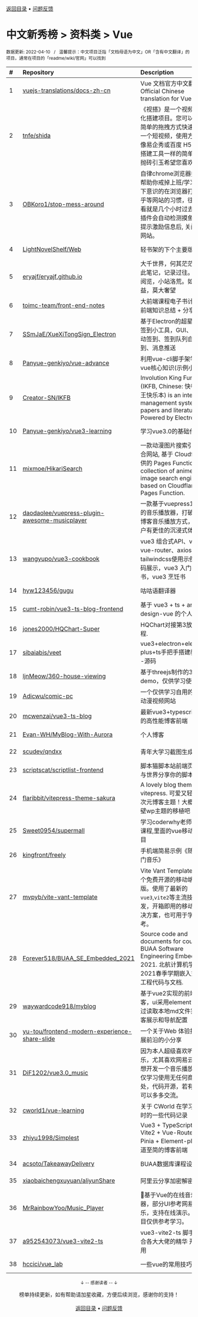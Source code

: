 <a href="https://gitee.com/GrowingGit/GitHub-Chinese-Top-Charts#github中文排行榜">返回目录</a> • <a href="/content/docs/feedback.md">问题反馈</a>

# 中文新秀榜 > 资料类 > Vue
<sub>数据更新: 2022-04-10&nbsp;&nbsp;&nbsp;/&nbsp;&nbsp;&nbsp;温馨提示：中文项目泛指「文档母语为中文」OR「含有中文翻译」的项目，通常在项目的「readme/wiki/官网」可以找到</sub>

|#|Repository|Description|Stars|Updated|Created|
|:-|:-|:-|:-|:-|:-|
|1|[vuejs-translations/docs-zh-cn](https://github.com/vuejs-translations/docs-zh-cn)|Vue 文档官方中文翻译 ｜ Official Chinese translation for Vue docs|343|2022-04-03|2022-01-05|
|2|[tnfe/shida](https://github.com/tnfe/shida)|《视搭》是一个视频可视化搭建项目。您可以通过简单的拖拽方式快速生产一个短视频，使用方式就像易企秀或百度 H5 等 h5 搭建工具一样的简单，仅抛砖引玉希望您喜欢。|199|2022-02-15|2022-01-15|
|3|[OBKoro1/stop-mess-around](https://github.com/OBKoro1/stop-mess-around)|自律chrome浏览器插件：帮助你戒掉上班/学习期间下意识的在浏览器打开知乎等网站的习惯，往往一看就是几个小时过去了，插件会自动检测摸鱼网站, 提示激励信息后, 关闭摸鱼网站。|154|2022-03-26|2021-05-19|
|4|[LightNovelShelf/Web](https://github.com/LightNovelShelf/Web)|轻书架的下个主要版本|88|2022-04-03|2021-08-22|
|5|[eryajf/eryajf.github.io](https://github.com/eryajf/eryajf.github.io)|大千世界，何其茫茫。谨此笔记，记录过往。凭君阅览，小站洛荒。如能收益，莫大奢望|39|2022-02-23|2021-05-24|
|6|[toimc-team/front-end-notes](https://github.com/toimc-team/front-end-notes)|大前端课程电子书计划，前端知识总结 + 分享|32|2022-01-08|2021-04-16|
|7|[SSmJaE/XueXiTongSign_Electron](https://github.com/SSmJaE/XueXiTongSign_Electron)|基于Electron的超星学习通签到小工具，GUI、支持手动签到、签到队列自动签到、消息推送|28|2021-11-02|2021-04-19|
|8|[Panyue-genkiyo/vue-advance](https://github.com/Panyue-genkiyo/vue-advance)|利用vue-cli脚手架学习vue核心知识(示例小项目)|22|2021-10-12|2021-09-21|
|9|[Creator-SN/IKFB](https://github.com/Creator-SN/IKFB)|Involution King Fun Book (IKFB, Chinese: 快卷, 卷王快乐本) is an integrated management system for papers and literature. Powered by Electron.|22|2022-03-28|2021-09-20|
|10|[Panyue-genkiyo/vue3-learning](https://github.com/Panyue-genkiyo/vue3-learning)|学习vue3.0的基础代码|21|2021-10-14|2021-10-12|
|11|[mixmoe/HikariSearch](https://github.com/mixmoe/HikariSearch)|一款动漫图片搜索引擎聚合网站, 基于 Cloudflare 提供的 Pages Function. / A collection of anime image search engines, based on Cloudflare Pages Function.|20|2022-03-26|2022-02-20|
|12|[daodaolee/vuepress-plugin-awesome-musicplayer](https://github.com/daodaolee/vuepress-plugin-awesome-musicplayer)|一款基于vuepress1.x插件的音乐播放器，打破以往博客音乐播放方式，让用户有更佳的沉浸式体验！|19|2022-03-27|2021-12-23|
|13|[wangyupo/vue3-cookbook](https://github.com/wangyupo/vue3-cookbook)|vue3 组合式API、vuex、vue-router、axios、tailwindcss使用示例及代码展示，vue3 入门参考书，vue3 烹饪书 |15|2022-03-31|2022-03-10|
|14|[hyw123456/gugu](https://github.com/hyw123456/gugu)|咕咕语翻译器|15|2021-12-15|2021-12-15|
|15|[cumt-robin/vue3-ts-blog-frontend](https://github.com/cumt-robin/vue3-ts-blog-frontend)|基于 vue3 + ts + ant-design-vue 的个人博客|14|2022-03-02|2021-08-19|
|16|[jones2000/HQChart-Super](https://github.com/jones2000/HQChart-Super)|HQChart对接第3放数据教程.|13|2022-02-27|2021-10-11|
|17|[sibaiabis/veet](https://github.com/sibaiabis/veet)|vue3+electron+element-plus+ts手把手搭建教程---源码|13|2021-12-26|2021-04-21|
|18|[ljnMeow/360-house-viewing](https://github.com/ljnMeow/360-house-viewing)|基于threejs制作的3d看房demo，仅供学习使用|11|2021-12-31|2021-12-27|
|19|[Adicwu/comic-pc](https://github.com/Adicwu/comic-pc)|一个仅供学习自用的PC端动漫视频网站|10|2022-03-29|2022-03-01|
|20|[mcwenzai/vue3-ts-blog](https://github.com/mcwenzai/vue3-ts-blog)|最新vue3+typescript编写的高性能博客前端|10|2022-02-13|2022-02-13|
|21|[Evan-WH/MyBlog-With-Aurora](https://github.com/Evan-WH/MyBlog-With-Aurora)|个人博客|10|2022-02-12|2022-01-15|
|22|[scudev/qndxx](https://github.com/scudev/qndxx)|青年大学习截图生成|10|2022-03-16|2021-12-16|
|23|[scriptscat/scriptlist-frontend](https://github.com/scriptscat/scriptlist-frontend)|脚本猫脚本站前端页面，与世界分享你的脚本|10|2022-02-26|2021-06-06|
|24|[flaribbit/vitepress-theme-sakura](https://github.com/flaribbit/vitepress-theme-sakura)|A lovely blog theme for vitepress. 可爱又轻量的二次元博客主题！大概是隔壁wp主题的移植吧|9|2022-03-26|2022-02-10|
|25|[Sweet0954/supermall](https://github.com/Sweet0954/supermall)|学习coderwhy老师的vue课程,里面的vue移动端项目|9|2022-03-25|2021-09-25|
|26|[kingfront/freely](https://github.com/kingfront/freely)|手机端简易示例《随机热门音乐》|8|2022-03-24|2022-03-01|
|27|[mvpyb/vite-vant-template](https://github.com/mvpyb/vite-vant-template)|Vite Vant Template 是一个免费开源的移动端模版。使用了最新的`vue3`,`vite2`等主流技术开发，开箱即用的移动端解决方案，也可用于学习参考。|8|2021-10-28|2021-10-27|
|28|[Forever518/BUAA_SE_Embedded_2021](https://github.com/Forever518/BUAA_SE_Embedded_2021)|Source code and documents for course BUAA Software Engineering Embedded 2021. 北航计算机学院2021春季学期嵌入式软件工程代码与文档.|8|2022-01-07|2021-07-19|
|29|[waywardcode918/myblog](https://github.com/waywardcode918/myblog)|基于vue2实现的前端博客，ui采用elementUI，通过读取本地md文件实现博客展示和导航配置|7|2022-02-15|2022-01-24|
|30|[yu-tou/frontend-modern-experience-share-slide](https://github.com/yu-tou/frontend-modern-experience-share-slide)|一个关于Web 体验技术发展前沿的小分享|7|2022-03-19|2022-01-18|
|31|[DiF1202/vue3.0_music](https://github.com/DiF1202/vue3.0_music)|因为本人超级喜欢听音乐，尤其喜欢网易云，所想开发一个音乐播放器，仅学习使用无任何商业用处，代码开源，若有问题可以多多交流。|7|2021-10-14|2021-09-15|
|32|[cworld1/vue-learning](https://github.com/cworld1/vue-learning)|关于 CWorld 在学习 Vue 时的一些代码记录|6|2022-03-25|2022-01-20|
|33|[zhiyu1998/Simplest](https://github.com/zhiyu1998/Simplest)|Vue3 + TypeScript + Vite2 + Vue-Router4 + Pinia + Element-plus 大道至简的博客前端|6|2022-01-27|2021-12-31|
|34|[acsoto/TakeawayDelivery](https://github.com/acsoto/TakeawayDelivery)|BUAA数据库课程设计|5|2021-12-16|2021-11-03|
|35|[xiaobaichengxuyuan/aliyunShare](https://github.com/xiaobaichengxuyuan/aliyunShare)|阿里云分享加密解密|5|2022-01-28|2021-11-03|
|36|[MrRainbowYoo/Music_Player](https://github.com/MrRainbowYoo/Music_Player)|🎵基于Vue的在线音乐播放器，部分UI参考网易云音乐，支持在线演示。本项目仅供参考学习。|5|2022-03-28|2021-06-12|
|37|[a952543073/vue3-vite2-ts](https://github.com/a952543073/vue3-vite2-ts)|vue3-vite2-ts  脚手架 集合各大大佬的精华  开箱即用|4|2022-03-15|2022-03-04|
|38|[hccici/vue_lab](https://github.com/hccici/vue_lab)|一些vue的常用技巧|4|2022-03-26|2021-07-01|

<div align="center">
    <p><sub>↓ -- 感谢读者 -- ↓</sub></p>
    榜单持续更新，如有帮助请加星收藏，方便后续浏览，感谢你的支持！
</div>

<br/>

<div align="center"><a href="https://gitee.com/GrowingGit/GitHub-Chinese-Top-Charts#github中文排行榜">返回目录</a> • <a href="/content/docs/feedback.md">问题反馈</a></div>
